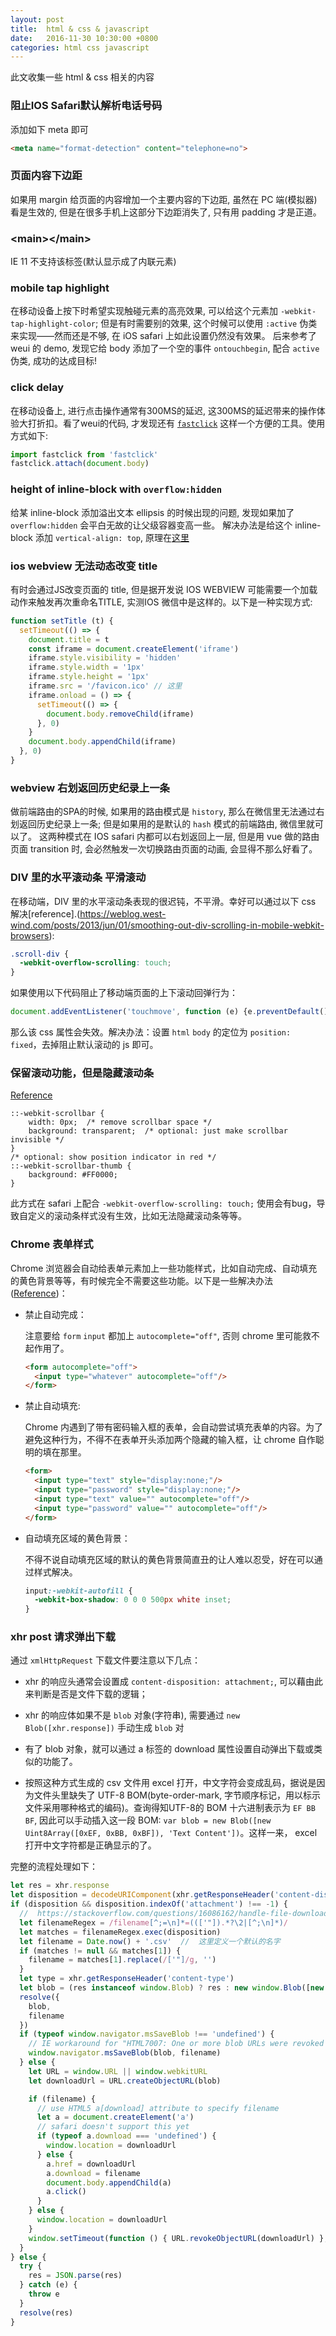 ```yaml
---
layout: post
title:  html & css & javascript
date:   2016-11-30 10:30:00 +0800
categories: html css javascript
---
```


此文收集一些 html & css 相关的内容

### 阻止IOS Safari默认解析电话号码

添加如下 meta 即可

```html
<meta name="format-detection" content="telephone=no">
```

### 页面内容下边距

如果用 margin 给页面的内容增加一个主要内容的下边距, 虽然在 PC 端(模拟器) 看是生效的, 但是在很多手机上这部分下边距消失了, 只有用 padding 才是正道。


### &lt;main&gt;&lt;/main&gt;

IE 11 不支持该标签(默认显示成了内联元素)


### mobile tap highlight

在移动设备上按下时希望实现触碰元素的高亮效果, 可以给这个元素加 `-webkit-tap-highlight-color`; 但是有时需要别的效果, 这个时候可以使用 `:active` 伪类来实现——然而还是不够, 在 iOS safari 上如此设置仍然没有效果。
后来参考了 weui 的 demo, 发现它给 body 添加了一个空的事件 `ontouchbegin`, 配合 `active` 伪类, 成功的达成目标!


### click delay

在移动设备上, 进行点击操作通常有300MS的延迟, 这300MS的延迟带来的操作体验大打折扣。看了weui的代码, 才发现还有 [`fastclick`](https://www.npmjs.com/package/fastclick) 这样一个方便的工具。使用方式如下:

```javascript
import fastclick from 'fastclick'
fastclick.attach(document.body)
```


### height of inline-block with `overflow:hidden`

给某 inline-block 添加溢出文本 ellipsis 的时候出现的问题, 发现如果加了 `overflow:hidden` 会平白无故的让父级容器变高一些。
解决办法是给这个 inline-block 添加 `vertical-align: top`, 原理在[这里](http://stackoverflow.com/questions/20310690/overflowhidden-on-inline-block-adds-height-to-parent)


### ios webview 无法动态改变 title

有时会通过JS改变页面的 title, 但是据开发说 IOS WEBVIEW 可能需要一个加载动作来触发再次重命名TITLE, 实测IOS 微信中是这样的。以下是一种实现方式:

```javascript
function setTitle (t) {
  setTimeout(() => {
    document.title = t
    const iframe = document.createElement('iframe')
    iframe.style.visibility = 'hidden'
    iframe.style.width = '1px'
    iframe.style.height = '1px'
    iframe.src = '/favicon.ico' // 这里
    iframe.onload = () => {
      setTimeout(() => {
        document.body.removeChild(iframe)
      }, 0)
    }
    document.body.appendChild(iframe)
  }, 0)
}
```


### webview 右划返回历史纪录上一条

做前端路由的SPA的时候, 如果用的路由模式是 `history`, 那么在微信里无法通过右划返回历史纪录上一条; 但是如果用的是默认的 `hash` 模式的前端路由, 微信里就可以了。
这两种模式在 IOS safari 内都可以右划返回上一层, 但是用 vue 做的路由页面 transition 时, 会必然触发一次切换路由页面的动画, 会显得不那么好看了。

### DIV 里的水平滚动条 平滑滚动

在移动端，DIV 里的水平滚动条表现的很迟钝，不平滑。幸好可以通过以下 css 解决[reference].(https://weblog.west-wind.com/posts/2013/jun/01/smoothing-out-div-scrolling-in-mobile-webkit-browsers):

```css
.scroll-div {
  -webkit-overflow-scrolling: touch;
}
```

如果使用以下代码阻止了移动端页面的上下滚动回弹行为：

```javascript
document.addEventListener('touchmove', function (e) {e.preventDefault()})
```

那么该 css 属性会失效。解决办法：设置 `html` `body` 的定位为 `position: fixed`，去掉阻止默认滚动的 js 即可。

### 保留滚动功能，但是隐藏滚动条

[Reference](http://stackoverflow.com/questions/2572163/horizontal-scrolling-only?rq=1)

```
::-webkit-scrollbar {
    width: 0px;  /* remove scrollbar space */
    background: transparent;  /* optional: just make scrollbar invisible */
}
/* optional: show position indicator in red */
::-webkit-scrollbar-thumb {
    background: #FF0000;
}
```

此方式在 safari 上配合 `-webkit-overflow-scrolling: touch;` 使用会有bug，导致自定义的滚动条样式没有生效，比如无法隐藏滚动条等等。

### Chrome 表单样式

Chrome 浏览器会自动给表单元素加上一些功能样式，比如自动完成、自动填充的黄色背景等等，有时候完全不需要这些功能。以下是一些解决办法([Reference](https://www.zigpress.com/2014/11/22/stop-chrome-messing-forms/))：

- 禁止自动完成：

  注意要给 `form` `input` 都加上 `autocomplete="off"`, 否则 chrome 里可能救不起作用了。

  ```html
  <form autocomplete="off">
    <input type="whatever" autocomplete="off"/>
  </form>
  ```

- 禁止自动填充:

  Chrome 内遇到了带有密码输入框的表单，会自动尝试填充表单的内容。为了避免这种行为，不得不在表单开头添加两个隐藏的输入框，让 chrome 自作聪明的填在那里。

  ```html
  <form>
    <input type="text" style="display:none;"/>
    <input type="password" style="display:none;"/>
    <input type="text" value="" autocomplete="off"/>
    <input type="password" value="" autocomplete="off"/>
  </form>
  ```

- 自动填充区域的黄色背景：

  不得不说自动填充区域的默认的黄色背景简直丑的让人难以忍受，好在可以通过样式解决。

  ```css
  input:-webkit-autofill {
    -webkit-box-shadow: 0 0 0 500px white inset;
  }
  ```

### xhr post 请求弹出下载

通过 `xmlHttpRequest` 下载文件要注意以下几点：

- xhr 的响应头通常会设置成 `content-disposition: attachment;`, 可以藉由此来判断是否是文件下载的逻辑；

- xhr 的响应体如果不是 `blob` 对象(字符串), 需要通过  `new Blob([xhr.response])` 手动生成 `blob` 对

- 有了 blob 对象，就可以通过 a 标签的 download 属性设置自动弹出下载或类似的功能了。

- 按照这种方式生成的 csv 文件用 excel 打开，中文字符会变成乱码，据说是因为文件头里缺失了 UTF-8 BOM(byte-order-mark, 字节顺序标记，用以标示文件采用哪种格式的编码)。查询得知UTF-8的 BOM 十六进制表示为 `EF BB BF`, 因此可以手动插入这一段 BOM: `var blob = new Blob([new Uint8Array([0xEF, 0xBB, 0xBF]), 'Text Content'])`。这样一来， excel 打开中文字符都是正确显示的了。

完整的流程处理如下：

```javascript
let res = xhr.response
let disposition = decodeURIComponent(xhr.getResponseHeader('content-disposition'))
if (disposition && disposition.indexOf('attachment') !== -1) {
  //  https://stackoverflow.com/questions/16086162/handle-file-download-from-ajax-post/23797348#23797348
  let filenameRegex = /filename[^;=\n]*=((['"]).*?\2|[^;\n]*)/
  let matches = filenameRegex.exec(disposition)
  let filename = Date.now() + '.csv'  //  这里定义一个默认的名字
  if (matches != null && matches[1]) {
    filename = matches[1].replace(/['"]/g, '')
  }
  let type = xhr.getResponseHeader('content-type')
  let blob = (res instanceof window.Blob) ? res : new window.Blob([new Uint8Array([0xEF, 0xBB, 0xBF]), res], {type})
  resolve({
    blob,
    filename
  })
  if (typeof window.navigator.msSaveBlob !== 'undefined') {
    // IE workaround for "HTML7007: One or more blob URLs were revoked by closing the blob for which they were created. These URLs will no longer resolve as the data backing the URL has been freed."
    window.navigator.msSaveBlob(blob, filename)
  } else {
    let URL = window.URL || window.webkitURL
    let downloadUrl = URL.createObjectURL(blob)

    if (filename) {
      // use HTML5 a[download] attribute to specify filename
      let a = document.createElement('a')
      // safari doesn't support this yet
      if (typeof a.download === 'undefined') {
        window.location = downloadUrl
      } else {
        a.href = downloadUrl
        a.download = filename
        document.body.appendChild(a)
        a.click()
      }
    } else {
      window.location = downloadUrl
    }
    window.setTimeout(function () { URL.revokeObjectURL(downloadUrl) }, 100) // cleanup
  }
} else {
  try {
    res = JSON.parse(res)
  } catch (e) {
    throw e
  }
  resolve(res)
}
```